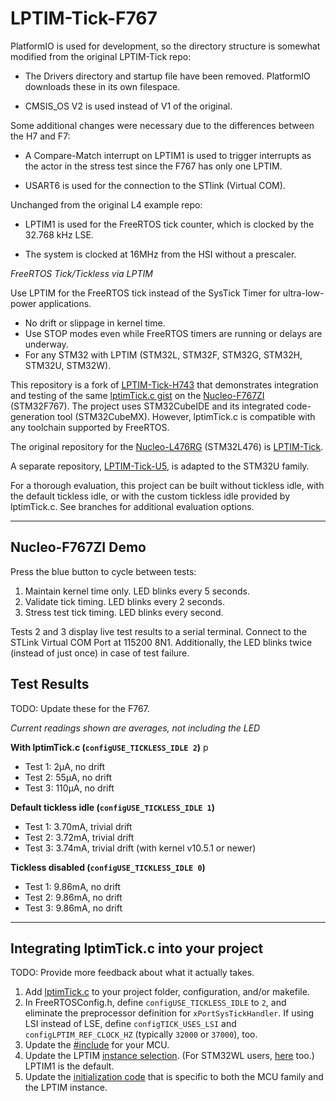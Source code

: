 # LPTIM-Tick-F767

PlatformIO is used for development, so the directory structure is somewhat modified from the
original LPTIM-Tick repo:

- The Drivers directory and startup file have been removed. PlatformIO downloads these in its own
filespace.

- CMSIS_OS V2 is used instead of V1 of the original.

Some additional changes were necessary due to the differences between the H7 and F7:

- A Compare-Match interrupt on LPTIM1 is used to trigger interrupts as the actor in the stress test
since the F767 has only one LPTIM.

- USART6 is used for the connection to the STlink (Virtual COM).

Unchanged from the original L4 example repo:

- LPTIM1 is used for the FreeRTOS tick counter, which is clocked by the 32.768 kHz LSE.

- The system is clocked at 16MHz from the HSI without a prescaler.

*FreeRTOS Tick/Tickless via LPTIM*

Use LPTIM for the FreeRTOS tick instead of the SysTick Timer for ultra-low-power applications.

- No drift or slippage in kernel time.
- Use STOP modes even while FreeRTOS timers are running or delays are underway.
- For any STM32 with LPTIM (STM32L, STM32F, STM32G, STM32H, STM32U, STM32W).

This repository is a fork of [LPTIM-Tick-H743](https://github.com/efthym/LPTIM-Tick-H743) that
demonstrates integration and testing of the same
[lptimTick.c gist](https://gist.github.com/jefftenney/02b313fe649a14b4c75237f925872d72) on the
[Nucleo-F767ZI](https://www.st.com/en/evaluation-tools/nucleo-f767zi.html)
(STM32F767). The project uses STM32CubeIDE and its integrated code-generation tool (STM32CubeMX).
However, lptimTick.c is compatible with any toolchain supported by FreeRTOS.

The original repository for the
[Nucleo-L476RG](https://www.st.com/en/evaluation-tools/nucleo-l476rg.html)
(STM32L476) is [LPTIM-Tick](https://github.com/jefftenney/LPTIM-Tick).

A separate repository, [LPTIM-Tick-U5](https://github.com/jefftenney/LPTIM-Tick-U5), is adapted to
the STM32U family.

For a thorough evaluation, this project can be built without tickless idle, with the default
tickless idle, or with the custom tickless idle provided by lptimTick.c.  See branches for
additional evaluation options.

---

## Nucleo-F767ZI Demo

Press the blue button to cycle between tests:

1. Maintain kernel time only.  LED blinks every 5 seconds.
2. Validate tick timing.  LED blinks every 2 seconds.
3. Stress test tick timing.  LED blinks every second.

Tests 2 and 3 display live test results to a serial terminal.  Connect to the STLink Virtual COM
Port at 115200 8N1.  Additionally, the LED blinks twice (instead of just once) in case of test
failure.

## Test Results

TODO: Update these for the F767.

*Current readings shown are averages, *not* including the LED*

__With lptimTick.c (`configUSE_TICKLESS_IDLE 2`)__
p

- Test 1: 2μA, no drift
- Test 2: 55μA, no drift
- Test 3: 110μA, no drift

__Default tickless idle (`configUSE_TICKLESS_IDLE 1`)__

- Test 1: 3.70mA, trivial drift
- Test 2: 3.72mA, trivial drift
- Test 3: 3.74mA, trivial drift (with kernel v10.5.1 or newer)

__Tickless disabled (`configUSE_TICKLESS_IDLE 0`)__

- Test 1: 9.86mA, no drift
- Test 2: 9.86mA, no drift
- Test 3: 9.86mA, no drift

---

## Integrating lptimTick.c into your project

TODO: Provide more feedback about what it actually takes.

1. Add [lptimTick.c](https://github.com/jefftenney/LPTIM-Tick/blob/main/Core/Src/lptimTick.c) to your project folder, configuration, and/or makefile.
1. In FreeRTOSConfig.h, define `configUSE_TICKLESS_IDLE` to `2`, and eliminate the preprocessor definition for `xPortSysTickHandler`.  If using LSI instead of LSE, define `configTICK_USES_LSI` and `configLPTIM_REF_CLOCK_HZ` (typically `32000` or `37000`), too.
1. Update the [#include](https://github.com/jefftenney/LPTIM-Tick/blob/5ca1c2ee5878479d2c5c1bac3c8f6a6ae2dea7eb/Core/Src/lptimTick.c#L32) for your MCU.
1. Update the LPTIM [instance selection](https://github.com/jefftenney/LPTIM-Tick/blob/5ca1c2ee5878479d2c5c1bac3c8f6a6ae2dea7eb/Core/Src/lptimTick.c#L255-L257).  (For STM32WL users, [here](https://github.com/jefftenney/LPTIM-Tick/blob/5ca1c2ee5878479d2c5c1bac3c8f6a6ae2dea7eb/Core/Src/lptimTick.c#L289) too.)  LPTIM1 is the default.
1. Update the [initialization code](https://github.com/jefftenney/LPTIM-Tick/blob/5ca1c2ee5878479d2c5c1bac3c8f6a6ae2dea7eb/Core/Src/lptimTick.c#L275-L279) that is specific to both the MCU family and the LPTIM instance.
